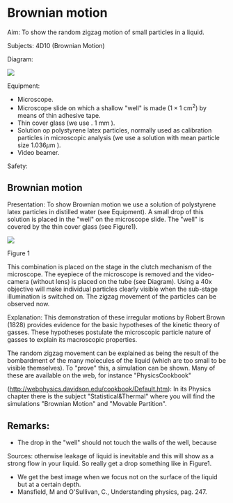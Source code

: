 # Brownian motion 

Aim: To show the random zigzag motion of small particles in a liquid.

Subjects: 4D10 (Brownian Motion)

Diagram:

![](https://cdn.mathpix.com/cropped/2024_06_24_bb20b537eacf2c8540b8g-1.jpg?height=771&width=848&top_left_y=408&top_left_x=724)

Equipment:

- Microscope.
- Microscope slide on which a shallow "well" is made $\left(1 \times 1 \mathrm{~cm}^{2}\right)$ by means of thin adhesive tape.
- Thin cover glass (we use . $1 \mathrm{~mm}$ ).
- Solution op polystyrene latex particles, normally used as calibration particles in microscopic analysis (we use a solution with mean particle size $1.036 \mu \mathrm{m}$ ).
- Video beamer.

Safety:

## Brownian motion

Presentation: To show Brownian motion we use a solution of polystyrene latex particles in distilled water (see Equipment). A small drop of this solution is placed in the "well" on the microscope slide. The "well" is covered by the thin cover glass (see Figure1).

![](https://cdn.mathpix.com/cropped/2024_06_24_bb20b537eacf2c8540b8g-2.jpg?height=334&width=754&top_left_y=524&top_left_x=777)

Figure 1

This combination is placed on the stage in the clutch mechanism of the microscope. The eyepiece of the microscope is removed and the video-camera (without lens) is placed on the tube (see Diagram). Using a 40x objective will make individual particles clearly visible when the sub-stage illumination is switched on. The zigzag movement of the particles can be observed now.

Explanation: This demonstration of these irregular motions by Robert Brown (1828) provides evidence for the basic hypotheses of the kinetic theory of gasses. These hypotheses postulate the microscopic particle nature of gasses to explain its macroscopic properties.

The random zigzag movement can be explained as being the result of the bombardment of the many molecules of the liquid (which are too small to be visible themselves). To "prove" this, a simulation can be shown. Many of these are available on the web, for instance "PhysicsCookbook"

(http://webphysics.davidson.edu/cookbook/Default.htm): In its Physics chapter there is the subject "Statistical\&Thermal" where you will find the simulations "Brownian Motion" and "Movable Partition".

## Remarks:

- The drop in the "well" should not touch the walls of the well, because

Sources: otherwise leakage of liquid is inevitable and this will show as a strong flow in your liquid. So really get a drop something like in Figure1.

- We get the best image when we focus not on the surface of the liquid but at a certain depth.
- Mansfield, M and O'Sullivan, C., Understanding physics, pag. 247.

